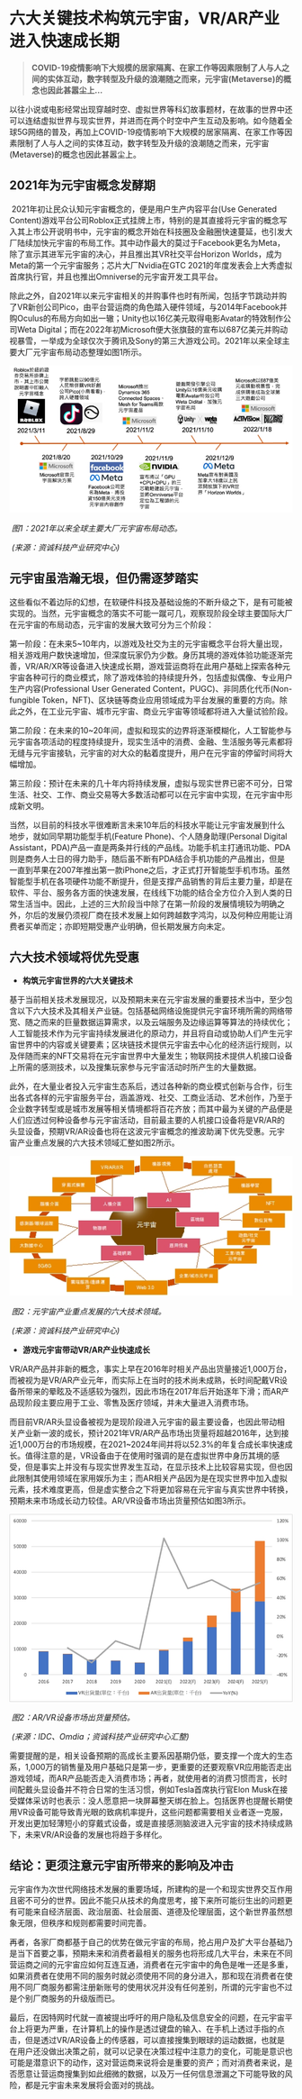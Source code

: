 # 六大关键技术构筑元宇宙，VR/AR产业进入快速成长期



> **COVID-19疫情影响下大规模的居家隔离、在家工作等因素限制了人与人之间的实体互动，数字转型及升级的浪潮随之而来，元宇宙(Metaverse)的概念也因此甚嚣尘上…**



​     以往小说或电影经常出现穿越时空、虚拟世界等科幻故事题材，在故事的世界中还可以连结虚拟世界与现实世界，并进而在两个时空中产生互动及影响。如今随着全球5G网络的普及，再加上COVID-19疫情影响下大规模的居家隔离、在家工作等因素限制了人与人之间的实体互动，数字转型及升级的浪潮随之而来，元宇宙(Metaverse)的概念也因此甚嚣尘上。



## 2021年为元宇宙概念发酵期

​     2021年初让民众认知元宇宙概念的，便是用户生产内容平台(Use Generated Content)游戏平台公司Roblox正式挂牌上市，特别的是其直接将元宇宙的概念写入其上市公开说明书中，元宇宙的概念开始在科技圈及金融圈快速蔓延，也引发大厂陆续加快元宇宙的布局工作。其中动作最大的莫过于Facebook更名为Meta，除了宣示其进军元宇宙的决心，并且推出其VR社交平台Horizon Worlds，成为Meta的第一个元宇宙服务；芯片大厂Nvidia在GTC 2021的年度发表会上大秀虚拟首席执行官，并且也推出Omniverse的元宇宙开发工具平台。

​     除此之外，自2021年以来元宇宙相关的并购事件也时有所闻，包括字节跳动并购了VR新创公司Pico，由平台营运商的角色踏入硬件领域，与2014年Facebook并购Oculus的布局方向如出一辙；Unity也以16亿美元取得电影Avatar的特效制作公司Weta Digital；而在2022年初Microsoft便大张旗鼓的宣布以687亿美元并购动视暴雪，一举成为全球仅次于腾讯及Sony的第三大游戏公司。2021年以来全球主要大厂元宇宙布局动态整理如图1所示。

![1](339ea2069d1634223604e26a9dec5c03.jpg)

​                                                                   *图1：2021年以来全球主要大厂元宇宙布局动态。*

​                                                                                *(来源：资诚科技产业研究中心)*

## 元宇宙虽浩瀚无垠，但仍需逐梦踏实

​     这些看似不着边际的幻想，在软硬件科技及基础设施的不断升级之下，是有可能被实现的。当然，元宇宙概念的落实不可能一蹴可几，观察现阶段全球主要国际大厂在元宇宙的布局动态，元宇宙的发展大致可分为三个阶段：

​     第一阶段：在未来5~10年内，以游戏及社交为主的元宇宙概念平台将大量出现，相关游戏用户数快速增加，但深度玩家仍为少数。身历其境的游戏体验功能逐渐完善，VR/AR/XR等设备进入快速成长期，游戏营运商将在此用户基础上探索各种元宇宙各种可行的商业模式，除了游戏体验的持续提升外，包括虚拟偶像、专业用户生产内容(Professional User Generated Content，PUGC)、非同质化代币(Non-fungible Token，NFT)、区块链等商业应用领域成为平台发展的重要的方向。除此之外，在工业元宇宙、城市元宇宙、商业元宇宙等领域都将进入大量试验阶段。

​     第二阶段：在未来的10~20年间，虚拟和现实的边界将逐渐模糊化，人工智能参与元宇宙各项活动的程度持续提升，现实生活中的消费、金融、生活服务等元素都将无缝与元宇宙接轨，元宇宙的对大众的黏着度提升，用户在元宇宙的停留时间将大幅增加。

​     第三阶段：预计在未来的几十年内将持续发展，虚拟与现实世界已密不可分，日常生活、社交、工作、商业交易等大多数活动都可以在元宇宙中实现，在元宇宙中形成新文明。

​     当然，以目前的科技水平很难断言未来10年后的科技水平能让元宇宙发展到什么地步，就如同早期功能型手机(Feature Phone)、个人随身助理(Personal Digital Assistant，PDA)产品一直是两条并行线的产品线。功能手机主打通讯功能、PDA则是商务人士日的得力助手，随后虽不断有PDA结合手机功能的产品推出，但是一直到苹果在2007年推出第一款iPhone之后，才正式打开智能型手机市场。虽然智能型手机在各项硬件功能不断提升，但是支撑产品销售的背后主要力量，却是在软件、平台、服务各方面的快速发展，在线线下功能的结合全方位介入到人类的日常生活当中。因此，上述的三大阶段当中除了在第一阶段的发展情境较为明确之外，尔后的发展仍须视厂商在技术发展上如何跨越数字鸿沟，以及何种应用能让消费者买单而定；亦即短期受惠产业明确，但长期发展方向未定。

## 六大技术领域将优先受惠

- **构筑元宇宙世界的六大关键技术**

基于当前相关技术发展现况，以及预期未来在元宇宙发展的重要技术当中，至少包含以下六大技术及其相关产业链。包括基础网络设施提供元宇宙环境所需的网络带宽、随之而来的巨量数据运算需求，以及云端服务及边缘运算等算法的持续优化；人工智能技术作为元宇宙持续发展进化的原动力，并且将自动或协助人们产生元宇宙世界中的内容或关键要素；区块链技术提供元宇宙去中心化的经济运行规则，以及伴随而来的NFT交易将在元宇宙世界中大量发生；物联网技术提供人机接口设备上所需的感测技术，以及搜集玩家参与元宇宙活动时所产生的大量数据。

此外，在大量业者投入元宇宙生态系后，透过各种新的商业模式创新与合作，衍生出各式各样的元宇宙服务平台，涵盖游戏、社交、工商业活动、艺术创作，乃至于企业数字转型或是城市发展等相关情境都将百花齐放；而其中最为关键的产品便是人们应透过何种设备参与元宇宙活动，目前最主要的人机接口设备将是VR/AR的头显设备，预期VR/AR设备也将在这波元宇宙概念的推波助澜下优先受惠。元宇宙产业重点发展的六大技术领域汇整如图2所示。

![2](eb63fc41e0868cb182746fc05c111acf.jpg)

​                                                                       *图2：元宇宙产业重点发展的六大技术领域。*

​                                                                              *(来源：资诚科技产业研究中心)*

- **游戏元宇宙带动VR/AR产业快速成长**

VR/AR产品并非新的概念，事实上早在2016年时相关产品出货量接近1,000万台，而被视为是VR/AR产业元年，而实际上在当时的技术尚未成熟，长时间配戴VR设备所带来的晕眩及不适感较为强烈，因此市场在2017年后开始逐年下滑；而AR产品现阶段主要应用于工业、零售及医疗领域，并未大量进入消费市场。

而目前VR/AR头显设备被视为是现阶段进入元宇宙的最主要设备，也因此带动相关产业新一波的成长，预计2021年VR/AR产品市场出货量将超越2016年，达到接近1,000万台的市场规模，在2021~2024年间并将以52.3%的年复合成长率快速成长。值得注意的是，VR设备由于在使用时强调的是在虚拟世界中身历其境的感受，但是事实上并没有与现实世界发生互动，在显示技术上比较容易实现，但也因此限制其使用领域在家用娱乐为主；而AR相关产品因为是在现实世界中加入虚拟元素，技术难度更高，但是虚实整合之下将更加容易在元宇宙与真实世界中转换，预期未来市场成长动力较佳。AR/VR设备市场出货量预估如图3所示。

![3](ceabf8353aad87d7dfa9e76065584898.jpg)

​                                                                                          *图2：AR/VR设备市场出货量预估。*

​                                                                         *(来源：IDC、Omdia；资诚科技产业研究中心汇整)*

​     需要提醒的是，相关设备预期的高成长主要系因基期仍低，要支撑一个庞大的生态系，1,000万的销售量及用户基础只是第一步，更重要的还要观察VR应用能否走出游戏领域，而AR产品能否走入消费市场；再者，就使用者的消费习惯而言，长时间配戴头显设备并不符合日常的生活习惯，例如Tesla首席执行官Elon Musk在接受媒体采访时也表示：没人愿意把一块屏幕整天绑在脸上。包括医界也提醒长期使用VR设备可能导致青光眼的致病机率提升，这些问题都需要相关业者逐一克服，开发出更加轻薄短小的穿戴式设备，或是直接感测脑波进入元宇宙的技术持续成熟下，未来VR/AR设备的发展也将趋于多样化。

## 结论：更须注意元宇宙所带来的影响及冲击

​     元宇宙作为次世代网络技术发展的重要场域，所建构的是一个和现实世界交互作用且密不可分的世界。因此不能只从技术的角度思考，接下来所可能衍生出的问题更有可能来自经济层面、政治层面、社会层面、道德及伦理层面，这个新世界虽然想象无限，但秩序和规则都需要时间完善。

​     再者，各家厂商都基于自己的优势在做元宇宙的布局，抢占用户及扩大平台基础乃是当下首要之事，预期未来和消费者最相关的服务也将形成几大平台，未来在不同营运商之间的元宇宙应如何互连互通，消费者在元宇宙中的角色是唯一还是多重，如果消费者在使用不同的服务时就必须使用不同的身分进入，那和现在消费者在使用不同厂商服务都需注册新账号的使用状况并没有任何差别，所谓的元宇宙也不过是个别厂商服务的升级版而已。

​     最后，在因特网时代就一直被提出呼吁的用户隐私及信息安全的问题，在元宇宙平台上将更为严重，在计算机上的操作是透过键盘的输入、在手机上透过手指的点击，但是透过VR/AR设备上的传感器，可以直接搜集到眼球的运动数据，也就是在用户还没做出决策之前，就可以记录在决策过程中注意力的变化，可能是意识也可能是潜意识下的动作，这对营运商来说将会是重要的资产；而对消费者来说，是否愿意让营运商搜集到如此细微的数据，以及万一任何信息泄漏之下可能导致的风险，都是元宇宙未来发展将会面对的挑战。




